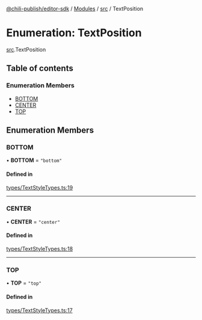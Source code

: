 [@chili-publish/editor-sdk](../README.md) / [Modules](../modules.md) / [src](../modules/src.md) / TextPosition

# Enumeration: TextPosition

[src](../modules/src.md).TextPosition

## Table of contents

### Enumeration Members

- [BOTTOM](src.TextPosition.md#bottom)
- [CENTER](src.TextPosition.md#center)
- [TOP](src.TextPosition.md#top)

## Enumeration Members

### BOTTOM

• **BOTTOM** = ``"bottom"``

#### Defined in

[types/TextStyleTypes.ts:19](https://github.com/chili-publish/editor-sdk/blob/bc89ed1/types/TextStyleTypes.ts#L19)

___

### CENTER

• **CENTER** = ``"center"``

#### Defined in

[types/TextStyleTypes.ts:18](https://github.com/chili-publish/editor-sdk/blob/bc89ed1/types/TextStyleTypes.ts#L18)

___

### TOP

• **TOP** = ``"top"``

#### Defined in

[types/TextStyleTypes.ts:17](https://github.com/chili-publish/editor-sdk/blob/bc89ed1/types/TextStyleTypes.ts#L17)
